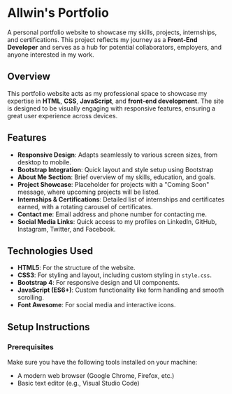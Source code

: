 # Allwin's Portfolio

A personal portfolio website to showcase my skills, projects, internships, and certifications. This project reflects my journey as a **Front-End Developer** and serves as a hub for potential collaborators, employers, and anyone interested in my work.


## Overview

This portfolio website acts as my professional space to showcase my expertise in **HTML**, **CSS**, **JavaScript**, and **front-end development**. The site is designed to be visually engaging with responsive features, ensuring a great user experience across devices.

## Features

- **Responsive Design**: Adapts seamlessly to various screen sizes, from desktop to mobile.
- **Bootstrap Integration**: Quick layout and style setup using Bootstrap 
- **About Me Section**: Brief overview of my skills, education, and goals.
- **Project Showcase**: Placeholder for projects with a "Coming Soon" message, where upcoming projects will be listed.
- **Internships & Certifications**: Detailed list of internships and certificates earned, with a rotating carousel of certificates.
- **Contact me**: Email address and phone number for contacting me. 
- **Social Media Links**: Quick access to my profiles on LinkedIn, GitHub, Instagram, Twitter, and Facebook.

## Technologies Used

- **HTML5**: For the structure of the website.
- **CSS3**: For styling and layout, including custom styling in `style.css`.
- **Bootstrap 4**: For responsive design and UI components.
- **JavaScript (ES6+)**: Custom functionality like form handling and smooth scrolling.
- **Font Awesome**: For social media and interactive icons.

## Setup Instructions

### Prerequisites

Make sure you have the following tools installed on your machine:
- A modern web browser (Google Chrome, Firefox, etc.)
- Basic text editor (e.g., Visual Studio Code)

